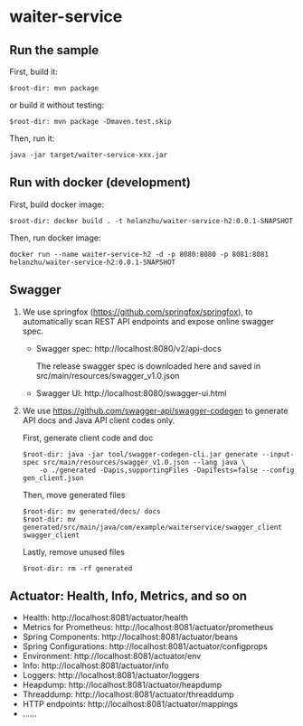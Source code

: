 # waiter-service

## Run the sample
First, build it:
```shell
$root-dir: mvn package
```
or build it without testing:
```shell
$root-dir: mvn package -Dmaven.test.skip
```

Then, run it:
```shell
java -jar target/waiter-service-xxx.jar
```

## Run with docker (development)
First, build docker image:
```shell
$root-dir: docker build . -t helanzhu/waiter-service-h2:0.0.1-SNAPSHOT
```

Then, run docker image:
```
docker run --name waiter-service-h2 -d -p 8080:8080 -p 8081:8081 helanzhu/waiter-service-h2:0.0.1-SNAPSHOT
```

## Swagger
1. We use springfox (https://github.com/springfox/springfox), to automatically scan REST API endpoints and expose online swagger spec.

   * Swagger spec: http://localhost:8080/v2/api-docs
   
       The release swagger spec is downloaded here and saved in src/main/resources/swagger_v1.0.json
   
   * Swagger UI: http://localhost:8080/swagger-ui.html
   
2. We use https://github.com/swagger-api/swagger-codegen to generate API docs and Java API client codes only.

    First, generate client code and doc
    ```
    $root-dir: java -jar tool/swagger-codegen-cli.jar generate --input-spec src/main/resources/swagger_v1.0.json --lang java \
        -o ./generated -Dapis,supportingFiles -DapiTests=false --config gen_client.json
    ```

    Then, move generated files   
    ``` 
    $root-dir: mv generated/docs/ docs
    $root-dir: mv generated/src/main/java/com/example/waiterservice/swagger_client swagger_client
    ```

    Lastly, remove unused files
    ```
    $root-dir: rm -rf generated
    ```

## Actuator: Health, Info, Metrics, and so on

   * Health: http://localhost:8081/actuator/health
   * Metrics for Prometheus: http://localhost:8081/actuator/prometheus
   * Spring Components: http://localhost:8081/actuator/beans
   * Spring Configurations: http://localhost:8081/actuator/configprops
   * Environment: http://localhost:8081/actuator/env
   * Info: http://localhost:8081/actuator/info
   * Loggers: http://localhost:8081/actuator/loggers
   * Heapdump: http://localhost:8081/actuator/heapdump
   * Threaddump: http://localhost:8081/actuator/threaddump
   * HTTP endpoints: http://localhost:8081/actuator/mappings
   * ......